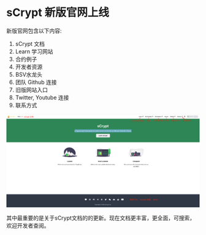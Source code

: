 # sCrypt 新版官网上线

新版官网包含以下内容:

1. sCrypt 文档
2. Learn 学习网站
3. 合约例子
4. 开发者资源
5. BSV水龙头
6. 团队 Github 连接
7. 旧版网站入口
8. Twitter, Youtube 连接
9. 联系方式

![](./web.png)


其中最重要的是关于sCrypt文档的的更新。现在文档更丰富，更全面，可搜索，欢迎开发者查阅。

